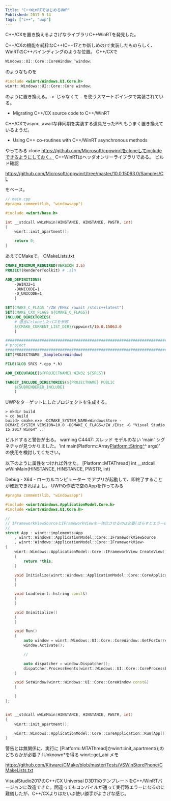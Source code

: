 ```yaml
---
Title: "C++WinRTではじめるUWP"
Published: 2017-9-14
Tags: ["c++", "uwp"]
---
```


C++/CXを置き換えるよさげなライブラリC++WinRTを発見した。

C++/CXの機能を純粋なC++(C++17とか新しめの)で実装したものらしく、WinRTのC++バインディングのような位置。
C++/CXで

```c++
Windows::UI::Core::CoreWindow ^window;
```

のようなものを

```c++
#include <winrt/Windows.UI.Core.h>
winrt::Windows::UI::Core::Core window;
```

のように置き換える。`-> `じゃなくて `.` を使うスマートポインタで実装されている。

* Migrating C++/CX source code to C++/WinRT

C++/CXでasync, awaitな非同期を実装する道具だったPPLもうまく置き換えているようだ。

* Using C++ co-routines with C++/WinRT asynchronous methods

やってみる
clone
https://github.com/Microsoft/cppwinrtをcloneしてincludeできるようにしておく。
C++WinRTはヘッダオンリーライブラリである。
ビルド確認

https://github.com/Microsoft/cppwinrt/tree/master/10.0.15063.0/Samples/CL

をベース。

```c++
// main.cpp
#pragma comment(lib, "windowsapp") 

#include <winrt/base.h>

int __stdcall wWinMain(HINSTANCE, HINSTANCE, PWSTR, int)
{
    winrt::init_apartment();

    return 0;
}
```

あえてCMakeで。
CMakeLists.txt
```cmake
CMAKE_MINIMUM_REQUIRED(VERSION 3.5)
PROJECT(RendererToolkit) # .sln

ADD_DEFINITIONS(
    -DWIN32=1
    -DUNICODE=1
    -D_UNICODE=1
    )

SET(CMAKE_C_FLAGS "/ZW /EHsc /await /std:c++latest")
SET(CMAKE_CXX_FLAGS ${CMAKE_C_FLAGS})
INCLUDE_DIRECTORIES(
    # 適当にcloneしたパスを参照
    ${CMAKE_CURRENT_LIST_DIR}/cppwinrt/10.0.15063.0
    )

##############################################################################
# project
##############################################################################
SET(PROJECTNAME _SampleCoreWindow)

FILE(GLOB SRCS *.cpp *.h)

ADD_EXECUTABLE(${PROJECTNAME} WIN32 ${SRCS})

TARGET_INCLUDE_DIRECTORIES(${PROJECTNAME} PUBLIC
    ${SUBRENDERER_INCLUDE}
    )
```

UWPをターゲットにしたプロジェクトを生成する。

```
> mkdir build
> cd build
build> cmake.exe -DCMAKE_SYSTEM_NAME=WindowsStore -DCMAKE_SYSTEM_VERSION=10.0 -DCMAKE_C_FLAGS=/ZW /EHsc -G "Visual Studio 15 2017 Win64" ..
```

ビルドすると警告が出る。
warning C4447: スレッド モデルのない 'main' シグネチャが見つかりました。'int main(Platform::Array<Platform::String^>^ args)' の使用を検討してください。

以下のように属性をつければ外せた。
[Platform::MTAThread]
int __stdcall wWinMain(HINSTANCE, HINSTANCE, PWSTR, int)

Debug - X64 - ローカルコンピューター でアプリが起動して、即終了することが確認できればよし。
UWPの作法で空のAppを作ってみる

```c++
#pragma comment(lib, "windowsapp") 

#include <winrt/Windows.ApplicationModel.Core.h>
#include <winrt/Windows.UI.Core.h>

//
// IFrameworkViewSourceとIFrameworkViewを一体化させるのは必要(ばらすとエラーになった)
//
struct App : winrt::implements<App
    , winrt::Windows::ApplicationModel::Core::IFrameworkViewSource
    , winrt::Windows::ApplicationModel::Core::IFrameworkView>
{
    winrt::Windows::ApplicationModel::Core::IFrameworkView CreateView()
    {
        return *this;
    }

    void Initialize(winrt::Windows::ApplicationModel::Core::CoreApplicationView const&)
    {
    }

    void Load(winrt::hstring const&)
    {
    }

    void Uninitialize()
    {
    }

    void Run()
    {
        auto window = winrt::Windows::UI::Core::CoreWindow::GetForCurrentThread();
        window.Activate();

        //

        auto dispatcher = window.Dispatcher();
        dispatcher.ProcessEvents(winrt::Windows::UI::Core::CoreProcessEventsOption::ProcessUntilQuit);
    }

    void SetWindow(winrt::Windows::UI::Core::CoreWindow const&)
    {

    }
};


int __stdcall wWinMain(HINSTANCE, HINSTANCE, PWSTR, int)
{
    winrt::init_apartment();

    winrt::Windows::ApplicationModel::Core::CoreApplication::Run(App());
}
```

警告とは無関係に、実行に
[Platform::MTAThread]かwinrt::init_apartment();のどちらかが必要？
IUnknown*を得る
winrt::get_abi
メモ

https://github.com/Kitware/CMake/blob/master/Tests/VSWinStorePhone/CMakeLists.txt

VisualStudio2017のC++/CX Universal D3D11のテンプレートをC++/WinRTバージョンに改造できた。間違ってもコンパイルが通って実行時エラーになるのに難儀したが、C++/CXよりはだいぶ使い勝手がよさげな感じ。
